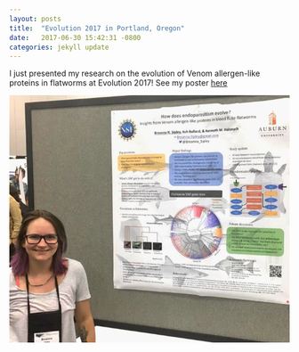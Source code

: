 ```yaml
---
layout: posts
title:  "Evolution 2017 in Portland, Oregon"
date:   2017-06-30 15:42:31 -0800
categories: jekyll update
---
```

I just presented my research on the evolution of Venom allergen-like proteins in flatworms at Evolution 2017! See my poster [here](https://figshare.com/articles/Sipley_Evolution2017_poster_VAP_flatworms/5131981)

![Breanna N. Sipley at Evolution 2017](/assets/images/evolution-2017.png)
